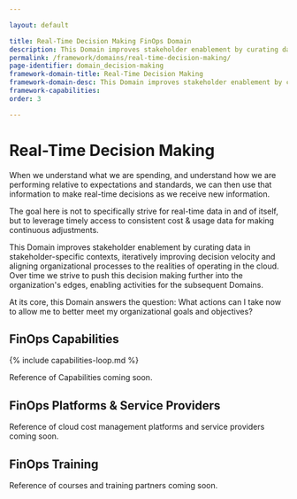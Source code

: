 ```yaml
---

layout: default

title: Real-Time Decision Making FinOps Domain
description: This Domain improves stakeholder enablement by curating data in stakeholder-specific contexts,  iteratively improving decision velocity and aligning organizational processes to the realities of operating in the cloud.
permalink: /framework/domains/real-time-decision-making/
page-identifier: domain_decision-making
framework-domain-title: Real-Time Decision Making
framework-domain-desc: This Domain improves stakeholder enablement by curating data in stakeholder-specific contexts,  iteratively improving decision velocity and aligning organizational processes to the realities of operating in the cloud.
framework-capabilities:
order: 3

---
```


# Real-Time Decision Making

When we understand what we are spending, and understand how we are performing relative to expectations and standards, we can then use that information to make real-time decisions as we receive new information.

The goal here is not to specifically strive for real-time data in and of itself, but to leverage timely access to consistent cost & usage data for making continuous adjustments.  

This Domain improves stakeholder enablement by curating data in stakeholder-specific contexts,  iteratively improving decision velocity and aligning organizational processes to the realities of operating in the cloud.  Over time we strive to push this decision making further into the organization's edges, enabling activities for the subsequent Domains.

At its core, this Domain answers the question: What actions can I take now to allow me to better meet my organizational goals and objectives?

## FinOps Capabilities

{% include capabilities-loop.md %}

Reference of Capabilities coming soon.

## FinOps Platforms & Service Providers

Reference of cloud cost management platforms and service providers coming soon.

## FinOps Training

Reference of courses and training partners coming soon.
